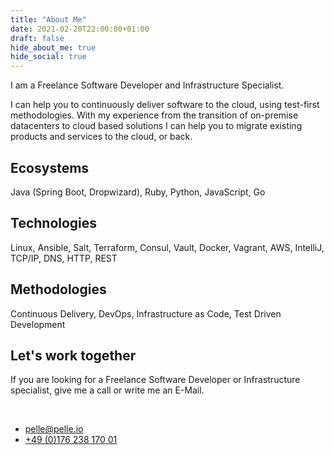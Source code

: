 ```yaml
---
title: "About Me"
date: 2021-02-20T22:00:00+01:00
draft: false
hide_about_me: true
hide_social: true
---
```


I am a Freelance Software Developer and Infrastructure Specialist. 

I can help you to continuously deliver software to the cloud, using test-first methodologies. With my experience from the transition of on-premise datacenters to cloud based solutions I can help you to migrate existing products and services to the cloud, or back.   

## Ecosystems

Java (Spring Boot, Dropwizard), Ruby, Python, JavaScript, Go

## Technologies

Linux, Ansible, Salt, Terraform, Consul, Vault, Docker, Vagrant, AWS, IntelliJ, TCP/IP, DNS, HTTP, REST

## Methodologies

Continuous Delivery, DevOps, Infrastructure as Code, Test Driven Development

## Let's work together

If you are looking for a Freelance Software Developer or Infrastructure specialist, give me a call or write me an E-Mail.

<br />
<ul class="list-inline text-center">
    <li>
        <a href="mailto:pelle@pelle.io" title="Email me">
            <span class="fa-stack fa-lg">
                <i class="fas fa-circle fa-stack-2x"></i>
                <i class="fas fa-envelope fa-stack-1x fa-inverse"></i>
            </span>
            pelle@pelle.io
        </a>
    </li>
    <li>
        <a href="tel:+49%20%280%29176%20238%20170%2001" title="Call me">
            <span class="fa-stack fa-lg">
                <i class="fas fa-circle fa-stack-2x"></i>
                <i class="fas fa-phone fa-stack-1x fa-inverse"></i>
            </span>
            +49 (0)176 238 170 01
        </a>
    </li>
</ul>
